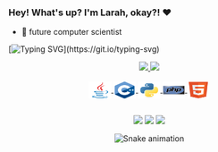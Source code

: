 ### Hey! What's up? I'm Larah, okay?! ❤ 
- 🌱 future computer scientist
<!-- Typing Effect -->
[![Typing SVG](https://readme-typing-svg.herokuapp.com/?color=FFFFFF&size=35&center=true&vCenter=true&width=1000&lines=HAVE+FUN+ON+MY+WORLD+:D;)](https://git.io/typing-svg)


<div align="center">
  <a href="https://github.com/Larahhh">
  <img height="180em" src="https://github-readme-stats.vercel.app/api?username=Larahhh&show_icons=true&theme=dracula&include_all_commits=true&count_private=true"/>
  <img height="150em" src="https://github-readme-stats.vercel.app/api/top-langs/?username=Larahhh&layout=compact&langs_count=7&theme=dracula"/>
</div>
<div style="display: inline_block" align="center"></br>

  
  <img align="center" alt="Larah-HTML" height="30" width="40" src="https://raw.githubusercontent.com/devicons/devicon/master/icons/java/java-original.svg">
  <img align="center" alt="Larah-HTML" height="30" width="40" src="https://raw.githubusercontent.com/devicons/devicon/master/icons/cplusplus/cplusplus-original.svg">
  <img align="center" alt="Larah-Python" height="30" width="40" src="https://raw.githubusercontent.com/devicons/devicon/master/icons/python/python-original.svg">
  <img align="center" alt="Larah-HTML" height="30" width="40" src="https://raw.githubusercontent.com/devicons/devicon/master/icons/php/php-original.svg">
  <img align="center" alt="Larah-HTML" height="30" width="40" src="https://raw.githubusercontent.com/devicons/devicon/master/icons/html5/html5-original.svg">
 
  
  ##
 
<div> 

  <a href="https://instagram.com/larahlima_" target="_blank"><img src="https://img.shields.io/badge/-Instagram-%23E4405F?style=for-the-badge&logo=instagram&logoColor=white" target="_blank"></a>
  <a href = "mailto:limalarah59@gmail.com"><img src="https://img.shields.io/badge/-Gmail-%23333?style=for-the-badge&logo=gmail&logoColor=white" target="_blank"></a>
  <a href="https://www.linkedin.com/in/larah-beatriz-vasconcelos-5b06651b9/" target="_blank"><img src="https://img.shields.io/badge/-LinkedIn-%230077B5?style=for-the-badge&logo=linkedin&logoColor=white" target="_blank"></a> 
 

 ![Snake animation](https://github.com/Larahhh/Larahhh/blob/output/github-contribution-grid-snake.svg)
 
</div>

